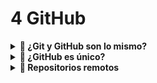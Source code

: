 # 4 GitHub

<details>
  <summary><strong>📘 ¿Git y GitHub son lo mismo?</strong></summary>
  
  - **Git** es un sistema de control de versiones local.
  - **GitHub** es una plataforma en la nube para alojar repositorios Git y facilitar la colaboración.

    <img src="https://i.ytimg.com/vi/4K7NJPvsVDo/hq720.jpg?sqp=-oaymwEhCK4FEIIDSFryq4qpAxMIARUAAAAAGAElAADIQj0AgKJD&rs=AOn4CLCIPFkBGsEWlPB-fogV5IVvCyGImw" width="400"/>
</details>

<details>
  <summary><strong>📌 ¿GitHub es único?</strong></summary>

  No. Existen otras plataformas:
  - **Bitbucket**: Repositorios privados, integración con Jira (de Atlassian).
  - **GitLab**: Plataforma DevOps con integración de pruebas y despliegue (CI/CD).
</details>

<details>
  <summary><strong>📎 Repositorios remotos</strong></summary>

  - Son repositorios alojados en un servidor (como GitHub).
  - Permiten sincronizar código entre distintos desarrolladores y dispositivos.
  
    <img src="https://blogger.googleusercontent.com/img/b/R29vZ2xl/AVvXsEj7CpqGNI2ceZA6Kc5VJL6l2OopC2GE-4xCdduHCyo8ZhwUhxREhEfFkH0IthUE5HqVASxGXl2SET_CrKEMmmagqSxEeSfxxV9Hq_7wf41vHuXZhAOAeO59K0lvXY7MWSlV7VwLKINVf4k/s640/Repositorios.PNG" width="400"/>
</details>